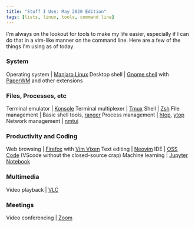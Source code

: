 ```yaml
---
title: "Stuff I Use: May 2020 Edition"
tags: [lists, linux, tools, command line]
---
```


I'm always on the lookout for tools to make my life easier, especially if I can do that in a vim-like manner on the command line. Here are a few of the things I'm using as of today

### System

Operating system          | [Manjaro Linux](http://manjaro.org/)
Desktop shell             | [Gnome shell](http://www.gnome.org) with [PaperWM](https://github.com/paperwm/PaperWM) and other extensions

### Files, Processes, etc

Terminal emulator         | [Konsole](https://konsole.kde.org/)
Terminal multiplexer      | [Tmux](https://github.com/tmux/tmux/wiki)
Shell                     | [Zsh](https://en.wikipedia.org/wiki/Z_shell)
File management           | Basic shell tools, [ranger](https://github.com/ranger/ranger)
Process management        | [htop](https://hisham.hm/htop/), [ytop](https://github.com/cjbassi/ytop)
Network management        | [nmtui](https://developer.gnome.org/NetworkManager/stable/nmtui.html)

### Productivity and Coding

Web browsing              | [Firefox](https://www.mozilla.org/en-US/firefox/) with [Vim Vixen](https://github.com/ueokande/vim-vixen)
Text editing              | [Neovim](https://neovim.io/)
IDE                       | [OSS Code](https://stackoverflow.com/questions/53867739/differences-between-code-oss-and-visual-studio-code) (VScode without the closed-source crap)
Machine learning          | [Jupyter Notebook](https://jupyter.org/)

### Multimedia

Video playback            | [VLC](https://www.videolan.org/index.html)

### Meetings

Video conferencing        | [Zoom](http://www.zoom.us)
